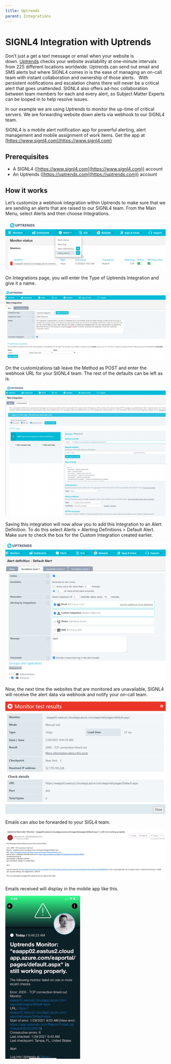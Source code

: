 ```yaml
---
title: Uptrends
parent: Integrations
---
```


# SIGNL4 Integration with Uptrends

Don’t just a get a text message or email when your website is down. [Uptrends](https://www.uptrends.com/) checks your website availability at one-minute intervals from 225 different locations worldwide. Uptrends can send out email and SMS alerts but where SIGNL4 comes in is the ease of managing an on-call team with instant collaboration and ownership of those alerts.   With persistent notifications and escalation chains there will never be a critical alert that goes unattended. SIGNL4 also offers ad-hoc collaboration between team members for each and every alert, so Subject Matter Experts can be looped in to help resolve issues.

In our example we are using Uptrends to monitor the up-time of critical servers.  We are forwarding website down alerts via webhook to our SIGNL4 team.

SIGNL4 is a mobile alert notification app for powerful alerting, alert management and mobile assignment of work items. Get the app at [https://www.signl4.com](https://www.signl4.com)

## Prerequisites
- A SIGNL4 ([https://www.signl4.com](https://www.signl4.com)) account
- An Uptrends ([https://uptrends.com](https://uptrends.com)) account

## How it works

Let’s customize a webhook integration within Uptrends to make sure that we are sending an alerts that are raised to our SIGNL4 team. From the Main Menu, select Alerts and then choose Integrations.

![Integration1](uptrends_integrations1.png)

On Integrations page, you will enter the Type of Uptrends Integration and give it a name.

![Integration2](uptrends_integrations2.png)

On the customizations tab leave the Method as POST and enter the webhook URL for your SIGNL4 team. The rest of the defaults can be left as is.

![Integration3](uptrends_integrations3.png)

Saving this integration will now allow you to add this Integration to an Alert Definition. To do this select Alerts > Alerting Definitions > Default Alert.  Make sure to check the box for the Custom Integration created earlier.

![Integration4](uptrends_integrations4.png)

Now, the next time the websites that are monitored are unavailable, SIGNL4 will receive the alert data via webhook and notify your on-call team.

![Integration5](uptrends_alert.png)

Emails can also be forwarded to your SIGL4 team.

![Email](Uptrends_email.png)

Emails received will display in the mobile app like this.

![SIGNL4 Alert](signl4-uptrends.png)
